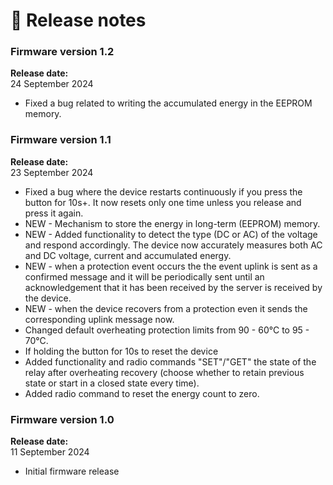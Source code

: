 # 🥳 Release notes

### Firmware version 1.2

**Release date:** \
24 September 2024

* Fixed a bug related to writing the accumulated energy in the EEPROM memory.

### Firmware version 1.1

**Release date:** \
23 September 2024

* Fixed a bug where the device restarts continuously if you press the button for 10s+. It now resets only one time unless you release and press it again.
* NEW - Mechanism to store the energy in long-term (EEPROM) memory.
* NEW - Added functionality to detect the type (DC or AC) of the voltage and respond accordingly. The device now accurately measures both AC and DC voltage, current and accumulated energy.
* NEW - when a protection event occurs the the event uplink is sent as a confirmed message and it will be periodically sent until an acknowledgement that it has been received by the server is received by the device.
* NEW - when the device recovers from a protection even it sends the corresponding uplink message now.
* Changed default overheating protection limits from 90 - 60°C to 95 - 70°C.
* If holding the button for 10s to reset the device
* Added functionality and radio commands "SET"/"GET" the state of the relay after overheating recovery (choose whether to retain previous state or start in a closed state every time).
* Added radio command to reset the energy count to zero.

### Firmware version 1.0

**Release date:** \
11 September 2024&#x20;

* Initial firmware release
